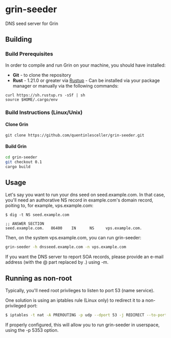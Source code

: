 # grin-seeder
DNS seed server for Grin

## Building

### Build Prerequisites

In order to compile and run Grin on your machine, you should have installed:

* <b>Git</b> - to clone the repository
* <b>Rust</b> - 1.21.0 or greater via [Rustup](https://www.rustup.rs/) - Can be installed via your package manager or manually via the following commands:
```
curl https://sh.rustup.rs -sSf | sh
source $HOME/.cargo/env
```

### Build Instructions (Linux/Unix)


#### Clone Grin

```
git clone https://github.com/quentinlesceller/grin-seeder.git
```

#### Build Grin
```sh
cd grin-seeder
git checkout 0.1
cargo build
```

## Usage

Let's say you want to run your dns seed on seed.example.com.
In that case, you'll need an authorative NS record in example.com's domain record, poiting to, for example, vps.example.com:

```
$ dig -t NS seed.example.com

;; ANSWER SECTION
seed.example.com.   86400    IN      NS     vps.example.com.
```

Then, on the system vps.example.com, you can run grin-seeder:
```sh
grin-seeder -h dnsseed.example.com -n vps.example.com
```

If you want the DNS server to report SOA records, please provide an
e-mail address (with the @ part replaced by .) using -m.


## Running as non-root

Typically, you'll need root privileges to listen to port 53 (name service).

One solution is using an iptables rule (Linux only) to redirect it to
a non-privileged port:

```sh
$ iptables -t nat -A PREROUTING -p udp --dport 53 -j REDIRECT --to-port 5353
```

If properly configured, this will allow you to run grin-seeder in userspace, using
the -p 5353 option.
